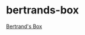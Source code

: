 bertrands-box
=============

[Bertrand's Box](http://en.wikipedia.org/wiki/Bertrand%27s_box_paradox)
